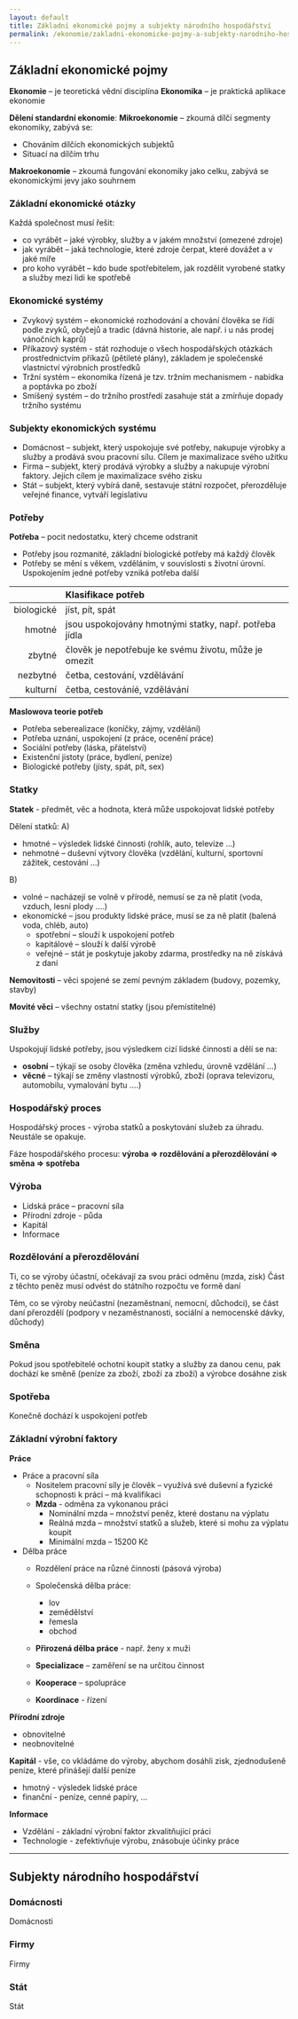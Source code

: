 ```yaml
---
layout: default
title: Základní ekonomické pojmy a subjekty národního hospodářství
permalink: /ekonomie/zakladni-ekonomicke-pojmy-a-subjekty-narodniho-hospodarstvi/
---
```


Základní ekonomické pojmy
-------------------------

**Ekonomie** – je teoretická vědní disciplína
**Ekonomika** – je praktická aplikace ekonomie

**Dělení standardní ekonomie**:
**Mikroekonomie** – zkoumá dílčí segmenty ekonomiky, zabývá se:
- Chováním dílčích ekonomických subjektů
- Situací na dílčím trhu 

**Makroekonomie** – zkoumá fungování ekonomiky jako celku, zabývá se ekonomickými jevy jako souhrnem

### Základní ekonomické otázky

Každá společnost musí řešit:
- co vyrábět – jaké výrobky, služby a v jakém množství (omezené zdroje)
- jak vyrábět – jaká technologie, které zdroje čerpat, které dovážet a v jaké míře
- pro koho vyrábět – kdo bude spotřebitelem, jak rozdělit vyrobené statky a služby mezi lidi ke spotřebě

### Ekonomické systémy

- Zvykový systém – ekonomické rozhodování a chování člověka se řídí podle zvyků, obyčejů a tradic (dávná historie, ale např. i u nás prodej vánočních kaprů)
- Příkazový systém - stát rozhoduje o všech hospodářských otázkách prostřednictvím příkazů (pětileté plány), základem je společenské vlastnictví výrobních prostředků
- Tržní systém – ekonomika řízená je tzv. tržním  mechanismem - nabídka a poptávka po zboží
- Smíšený systém – do tržního prostředí zasahuje stát a zmírňuje dopady tržního systému

### Subjekty ekonomických systému

- Domácnost – subjekt, který uspokojuje  své potřeby, nakupuje výrobky a služby a prodává svou pracovní sílu. Cílem je maximalizace svého užitku
- Firma – subjekt, který prodává výrobky a služby  a  nakupuje výrobní faktory. Jejich cílem je maximalizace svého zisku
- Stát – subjekt, který vybírá daně, sestavuje státní rozpočet, přerozděluje veřejné finance, vytváří legislativu

### Potřeby

**Potřeba** – pocit nedostatku, který chceme odstranit
- Potřeby jsou rozmanité, základní biologické potřeby má každý člověk
- Potřeby se mění s věkem, vzděláním, v souvislosti s životní úrovní. Uspokojením jedné potřeby vzniká potřeba další

|            | Klasifikace potřeb                                     |
|-----------:|:-------------------------------------------------------|
| biologické | jíst, pít, spát                                        |
| hmotné     | jsou uspokojovány hmotnými statky, např. potřeba jídla |
| zbytné     | člověk je nepotřebuje ke svému životu, může je omezit  |
| nezbytné   | četba, cestování, vzdělávání                           |
| kulturní   | četba, cestováníé, vzdělávání                          |

**Maslowova teorie potřeb**
- Potřeba seberealizace (koníčky, zájmy, vzdělání)
- Potřeba uznání, uspokojení (z práce, ocenění práce)
- Sociální potřeby (láska, přátelství)
- Existenční jistoty (práce, bydlení, peníze)
- Biologické potřeby (jísty, spát, pít, sex)

### Statky

**Statek** - předmět, věc a hodnota, která může  uspokojovat lidské potřeby

Dělení statků:
A)
- hmotné – výsledek lidské činnosti (rohlík, auto, televize …)
- nehmotné – duševní výtvory člověka (vzdělání, kulturní, sportovní zážitek, cestování …)

B)
- volné – nacházejí se volně v přírodě, nemusí se za ně platit (voda, vzduch, lesní plody ….)
- ekonomické – jsou produkty lidské práce, musí se za ně platit (balená voda, chléb, auto)
	- spotřební – slouží k uspokojení potřeb
	- kapitálové – slouží k další výrobě
	- veřejné – stát je poskytuje jakoby zdarma, prostředky na ně získává z daní

**Nemovitosti** – věci spojené se zemí pevným   základem (budovy, pozemky, stavby)

**Movité věci** – všechny ostatní statky (jsou přemístitelné)

### Služby

Uspokojují lidské potřeby, jsou výsledkem cizí lidské činnosti a dělí se na:
- **osobní** – týkají se osoby člověka (změna vzhledu, úrovně vzdělání …)
- **věcné** – týkají se změny vlastností výrobků, zboží (oprava televizoru, automobilu, vymalování bytu ….)

### Hospodářský proces

Hospodářský proces - výroba statků a poskytování služeb za úhradu. Neustále se opakuje. 

Fáze hospodářského procesu:
**výroba => rozdělování a přerozdělování => směna => spotřeba**

### Výroba

- Lidská práce – pracovní síla
- Přírodní zdroje - půda
- Kapitál 
- Informace

### Rozdělování a přerozdělování

Ti, co se výroby účastní, očekávají za svou práci odměnu  (mzda, zisk) 
Část z těchto peněz musí odvést do státního rozpočtu  ve formě daní

Těm, co se výroby neúčastní  (nezaměstnaní, nemocní, důchodci), se část daní přerozdělí (podpory v nezaměstnanosti, sociální a nemocenské dávky, důchody)

### Směna

Pokud jsou spotřebitelé ochotni koupit statky a služby  za danou cenu, pak dochází ke směně (peníze za zboží, zboží za zboží) a výrobce dosáhne zisk

### Spotřeba

Konečně dochází k uspokojení potřeb

### Základní výrobní faktory

**Práce**
- Práce a pracovní síla
    - Nositelem pracovní síly je člověk – využívá své duševní a fyzické schopnosti k práci – má kvalifikaci
    - **Mzda** - odměna za vykonanou práci
        - Nominální mzda – množství peněz, které 	dostanu na výplatu
        - Reálná mzda – množství statků a služeb, 	které si mohu za výplatu koupit
        - Minimální mzda – 15200 Kč
- Dělba práce
    - Rozdělení práce na různé činnosti (pásová výroba)
    - Společenská dělba práce:
        - lov
        - zemědělství
        - řemesla
        - obchod

    - **Přirozená dělba práce** - např. ženy x muži
    - **Specializace** – zaměření se na určitou činnost
    - **Kooperace** – spolupráce	
    - **Koordinace** - řízení

**Přírodní zdroje**
- obnovitelné
- neobnovitelné

**Kapitál** - vše, co vkládáme do výroby, abychom dosáhli zisk, zjednodušeně peníze, které přinášejí další peníze
- hmotný - výsledek lidské práce
- finanční - peníze, cenné papíry, ...

**Informace**
- Vzdělání - základní výrobní faktor zkvalitňující práci
- Technologie - zefektivňuje výrobu, znásobuje účinky práce

------------------------------------------------------------------------

Subjekty národního hospodářství
-------------------------------

### Domácnosti

Domácnosti

### Firmy

Firmy

### Stát

Stát
